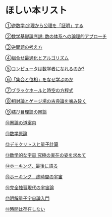 # ほしい本リスト

[①逆数学:定理から公理を「証明」する](https://www.amazon.co.jp/%E9%80%86%E6%95%B0%E5%AD%A6-%E5%AE%9A%E7%90%86%E3%81%8B%E3%82%89%E5%85%AC%E7%90%86%E3%82%92%E3%80%8C%E8%A8%BC%E6%98%8E%E3%80%8D%E3%81%99%E3%82%8B-%E3%82%B8%E3%83%A7%E3%83%B3%E3%83%BB%E3%82%B9%E3%83%86%E3%82%A3%E3%83%AB%E3%82%A6%E3%82%A7%E3%83%AB/dp/4627054513)

[②数学基礎論序説: 数の体系への論理的アプローチ](https://www.amazon.co.jp/%E6%95%B0%E5%AD%A6%E5%9F%BA%E7%A4%8E%E8%AB%96%E5%BA%8F%E8%AA%AC-%E6%95%B0%E3%81%AE%E4%BD%93%E7%B3%BB%E3%81%B8%E3%81%AE%E8%AB%96%E7%90%86%E7%9A%84%E3%82%A2%E3%83%97%E3%83%AD%E3%83%BC%E3%83%81-%E7%94%B0%E4%B8%AD-%E4%B8%80%E4%B9%8B/dp/478531575X/ref=pd_sim_14_1/357-7804298-5774324?_encoding=UTF8&pd_rd_i=478531575X&pd_rd_r=7cead124-51ff-4826-af9c-35e108689553&pd_rd_w=e2jJK&pd_rd_wg=JtHvZ&pf_rd_p=f9a9497c-7e0b-4918-8d26-e083f9a892fc&pf_rd_r=YKGBX9J0WRMSQBQJK2VH&psc=1&refRID=YKGBX9J0WRMSQBQJK2VH)

[③逆問題の考え方](https://www.amazon.co.jp/%E9%80%86%E5%95%8F%E9%A1%8C%E3%81%AE%E8%80%83%E3%81%88%E6%96%B9-%E7%B5%90%E6%9E%9C%E3%81%8B%E3%82%89%E5%8E%9F%E5%9B%A0%E3%82%92%E6%8E%A2%E3%82%8B%E6%95%B0%E5%AD%A6-%E3%83%96%E3%83%AB%E3%83%BC%E3%83%90%E3%83%83%E3%82%AF%E3%82%B9-%E4%B8%8A%E6%9D%91%E8%B1%8A-ebook/dp/B00SB0IP58/ref=sr_1_1?__mk_ja_JP=%E3%82%AB%E3%82%BF%E3%82%AB%E3%83%8A&dchild=1&keywords=%E9%80%86%E5%95%8F%E9%A1%8C%E3%81%AE%E8%80%83%E3%81%88%E6%96%B9&qid=1601437553&s=books&sr=1-1)

[④組合せ最適化とアルゴリズム](https://www.amazon.co.jp/%E7%B5%84%E5%90%88%E3%81%9B%E6%9C%80%E9%81%A9%E5%8C%96%E3%81%A8%E3%82%A2%E3%83%AB%E3%82%B4%E3%83%AA%E3%82%BA%E3%83%A0-%E3%82%A4%E3%83%B3%E3%82%BF%E3%83%BC%E3%83%8D%E3%83%83%E3%83%88%E6%99%82%E4%BB%A3%E3%81%AE%E6%95%B0%E5%AD%A6%E3%82%B7%E3%83%AA%E3%83%BC%E3%82%BA-8-%E4%B9%85%E4%BF%9D-%E5%B9%B9%E9%9B%84/dp/4320016475/ref=cm_cr_arp_d_product_top?ie=UTF8)

[⑤コンピュータは数学者になれるのか?](https://www.amazon.co.jp/%E3%82%B3%E3%83%B3%E3%83%94%E3%83%A5%E3%83%BC%E3%82%BF%E3%81%AF%E6%95%B0%E5%AD%A6%E8%80%85%E3%81%AB%E3%81%AA%E3%82%8C%E3%82%8B%E3%81%AE%E3%81%8B-%E6%95%B0%E5%AD%A6%E5%9F%BA%E7%A4%8E%E8%AB%96%E3%81%8B%E3%82%89%E8%A8%BC%E6%98%8E%E3%81%A8%E3%83%97%E3%83%AD%E3%82%B0%E3%83%A9%E3%83%A0%E3%81%AE%E7%90%86%E8%AB%96%E3%81%B8-%E7%85%A7%E4%BA%95%E4%B8%80%E6%88%90/dp/4791768515/ref=sr_1_1?__mk_ja_JP=%E3%82%AB%E3%82%BF%E3%82%AB%E3%83%8A&dchild=1&keywords=%E3%82%B3%E3%83%B3%E3%83%94%E3%83%A5%E3%83%BC%E3%82%BF%E3%81%AF%E6%95%B0%E5%AD%A6%E8%80%85%E3%81%AB%E3%81%AA%E3%82%8C%E3%82%8B%E3%81%AE%E3%81%8B%EF%BC%9F&qid=1601437347&s=books&sr=1-1)

[⑥「集合と位相」をなぜ学ぶのか](https://www.amazon.co.jp/%E3%80%8C%E9%9B%86%E5%90%88%E3%81%A8%E4%BD%8D%E7%9B%B8%E3%80%8D%E3%82%92%E3%81%AA%E3%81%9C%E5%AD%A6%E3%81%B6%E3%81%AE%E3%81%8B-%E2%80%95-%E6%95%B0%E5%AD%A6%E3%81%AE%E5%9F%BA%E7%A4%8E%E3%81%A8%E3%81%97%E3%81%A6%E6%A0%B9%E3%81%A5%E3%81%8F%E3%81%BE%E3%81%A7%E3%81%AE%E6%AD%B4%E5%8F%B2-%E8%97%A4%E7%94%B0-%E5%8D%9A%E5%8F%B8/dp/4774196126/ref=sr_1_1?__mk_ja_JP=%E3%82%AB%E3%82%BF%E3%82%AB%E3%83%8A&dchild=1&keywords=%E3%80%8C%E9%9B%86%E5%90%88%E3%81%A8%E4%BD%8D%E7%9B%B8%E3%80%8D%E3%82%92%E3%81%AA%E3%81%9C%E5%AD%A6%E3%81%B6%E3%81%AE%E3%81%8B&qid=1601437200&s=books&sr=1-1)

[⑦ブラックホールと時空の方程式](https://www.amazon.co.jp/%E3%83%96%E3%83%A9%E3%83%83%E3%82%AF%E3%83%9B%E3%83%BC%E3%83%AB%E3%81%A8%E6%99%82%E7%A9%BA%E3%81%AE%E6%96%B9%E7%A8%8B%E5%BC%8F-15%E6%AD%B3%E3%81%8B%E3%82%89%E3%81%AE%E4%B8%80%E8%88%AC%E7%9B%B8%E5%AF%BE%E8%AB%96-%E5%B0%8F%E6%9E%97-%E6%99%8B%E5%B9%B3/dp/4627156219)

[⑧相対論とゲージ場の古典論を噛み砕く](https://www.amazon.co.jp/%E7%9B%B8%E5%AF%BE%E8%AB%96%E3%81%A8%E3%82%B2%E3%83%BC%E3%82%B8%E5%A0%B4%E3%81%AE%E5%8F%A4%E5%85%B8%E8%AB%96%E3%82%92%E5%99%9B%E3%81%BF%E7%A0%95%E3%81%8F-%E3%82%B2%E3%83%BC%E3%82%B8%E5%A0%B4%E3%81%AE%E9%87%8F%E5%AD%90%E8%AB%96%E3%82%92%E5%AD%A6%E3%81%B6%E6%BA%96%E5%82%99%E3%81%A8%E3%81%97%E3%81%A6-%E6%9D%BE%E5%B0%BE-%E8%A1%9B/dp/4768705081/ref=pd_sim_14_27?_encoding=UTF8&pd_rd_i=4768705081&pd_rd_r=c898ba75-b74e-4b87-94e5-3e1eb199bf0d&pd_rd_w=XPUaB&pd_rd_wg=qAW74&pf_rd_p=f9a9497c-7e0b-4918-8d26-e083f9a892fc&pf_rd_r=HJQM0FQPB0NDMRK1QA3T&psc=1&refRID=HJQM0FQPB0NDMRK1QA3T)

[⑨結び目理論の圏論](https://www.amazon.co.jp/%E7%B5%90%E3%81%B3%E7%9B%AE%E7%90%86%E8%AB%96%E3%81%AE%E5%9C%8F%E8%AB%96-%E3%80%8C%E7%B5%90%E3%81%B3%E7%9B%AE%E3%80%8D%E3%81%AE%E3%81%BB%E3%81%A9%E3%81%8D%E6%96%B9-%E4%BC%8A%E8%97%A4-%E6%98%87/dp/4535788138/ref=sr_1_1?__mk_ja_JP=%E3%82%AB%E3%82%BF%E3%82%AB%E3%83%8A&dchild=1&keywords=%E7%B5%90%E3%81%B3%E7%9B%AE%E7%90%86%E8%AB%96%E3%81%AE%E5%9C%8F%E8%AB%96&qid=1601437491&s=books&sr=1-1)

[⑩圏論の道案内](https://www.amazon.co.jp/%E5%9C%8F%E8%AB%96%E3%81%AE%E9%81%93%E6%A1%88%E5%86%85-%E7%9F%A2%E5%8D%B0%E3%81%A7%E3%81%88%E3%81%8C%E3%81%8F%E6%95%B0%E5%AD%A6%E3%81%AE%E4%B8%96%E7%95%8C-%E6%95%B0%E5%AD%A6%E3%81%B8%E3%81%AE%E6%8B%9B%E5%BE%85%E3%82%B7%E3%83%AA%E3%83%BC%E3%82%BA-%E8%A5%BF%E9%83%B7-%E7%94%B2%E7%9F%A2%E4%BA%BA/dp/4297107236/ref=pd_sim_14_5/357-7804298-5774324?_encoding=UTF8&pd_rd_i=4297107236&pd_rd_r=7cead124-51ff-4826-af9c-35e108689553&pd_rd_w=e2jJK&pd_rd_wg=JtHvZ&pf_rd_p=f9a9497c-7e0b-4918-8d26-e083f9a892fc&pf_rd_r=YKGBX9J0WRMSQBQJK2VH&psc=1&refRID=YKGBX9J0WRMSQBQJK2VH)

[⑪数学原論](https://www.amazon.co.jp/%E6%95%B0%E5%AD%A6%E5%8E%9F%E8%AB%96-%E6%96%8E%E8%97%A4-%E6%AF%85/dp/4130639048/ref=bmx_3/357-7804298-5774324?_encoding=UTF8&pd_rd_i=4130639048&pd_rd_r=9f329d0a-9ed0-4043-9e9a-66545d6062cd&pd_rd_w=ulHXe&pd_rd_wg=pYq4i&pf_rd_p=8b1b8ea6-92a9-4574-b298-fca3f890acd3&pf_rd_r=M026S18BMGWSFVZPPY1G&psc=1&refRID=M026S18BMGWSFVZPPY1G)

[⑫デモクリトスと量子計算](https://www.amazon.co.jp/%E3%83%87%E3%83%A2%E3%82%AF%E3%83%AA%E3%83%88%E3%82%B9%E3%81%A8%E9%87%8F%E5%AD%90%E8%A8%88%E7%AE%97-%E3%82%B9%E3%82%B3%E3%83%83%E3%83%88%E3%83%BB%E3%82%A2%E3%83%BC%E3%83%AD%E3%83%B3%E3%82%BD%E3%83%B3/dp/4627872011/ref=sr_1_1?__mk_ja_JP=%E3%82%AB%E3%82%BF%E3%82%AB%E3%83%8A&dchild=1&keywords=%E3%83%87%E3%83%A2%E3%82%AF%E3%83%AA%E3%83%88%E3%82%B9%E3%81%A8%E9%87%8F%E5%AD%90%E8%A8%88%E7%AE%97&qid=1601437918&s=books&sr=1-1)

[⑬数学的な宇宙 究極の実在の姿を求めて](https://www.amazon.co.jp/%E6%95%B0%E5%AD%A6%E7%9A%84%E3%81%AA%E5%AE%87%E5%AE%99-%E7%A9%B6%E6%A5%B5%E3%81%AE%E5%AE%9F%E5%9C%A8%E3%81%AE%E5%A7%BF%E3%82%92%E6%B1%82%E3%82%81%E3%81%A6-%E3%83%9E%E3%83%83%E3%82%AF%E3%82%B9%E3%83%BB%E3%83%86%E3%82%B0%E3%83%9E%E3%83%BC%E3%82%AF/dp/4062169622)

[⑭ホーキング、最後に語る](https://www.amazon.co.jp/%E3%83%9B%E3%83%BC%E3%82%AD%E3%83%B3%E3%82%B0%E3%80%81%E6%9C%80%E5%BE%8C%E3%81%AB%E8%AA%9E%E3%82%8B-%E5%A4%9A%E5%AE%87%E5%AE%99%E3%82%92%E3%82%81%E3%81%90%E3%82%8B%E5%8D%9A%E5%A3%AB%E3%81%AE%E3%83%A1%E3%83%83%E3%82%BB%E3%83%BC%E3%82%B8-%E3%82%B9%E3%83%86%E3%82%A3%E3%83%BC%E3%83%B4%E3%83%B3%E3%83%BBW%E3%83%BB-%E3%83%9B%E3%83%BC%E3%82%AD%E3%83%B3%E3%82%B0/dp/4152097884)


[⑮ホーキング　虚時間の宇宙](https://www.amazon.co.jp/%E3%83%9B%E3%83%BC%E3%82%AD%E3%83%B3%E3%82%B0-%E8%99%9A%E6%99%82%E9%96%93%E3%81%AE%E5%AE%87%E5%AE%99%E2%80%95%E5%AE%87%E5%AE%99%E3%81%AE%E7%89%B9%E7%95%B0%E7%82%B9%E3%82%92%E3%82%81%E3%81%90%E3%81%A3%E3%81%A6-%E3%83%96%E3%83%AB%E3%83%BC%E3%83%90%E3%83%83%E3%82%AF%E3%82%B9-%E7%AB%B9%E5%86%85-%E8%96%AB/dp/406257487X/ref=sr_1_1?__mk_ja_JP=%E3%82%AB%E3%82%BF%E3%82%AB%E3%83%8A&dchild=1&keywords=%E3%83%9B%E3%83%BC%E3%82%AD%E3%83%B3%E3%82%B0+%E8%99%9A%E6%99%82%E9%96%93%E3%81%AE%E5%AE%87%E5%AE%99&qid=1601612993&s=books&sr=1-1)


[⑯完全独習現代の宇宙論](https://www.amazon.co.jp/%E5%AE%8C%E5%85%A8%E7%8B%AC%E7%BF%92%E7%8F%BE%E4%BB%A3%E3%81%AE%E5%AE%87%E5%AE%99%E8%AB%96-%EF%BC%AB%EF%BC%B3%E7%89%A9%E7%90%86%E5%B0%82%E9%96%80%E6%9B%B8-%E7%A6%8F%E6%B1%9F%E7%B4%94-ebook/dp/B00LUMVZO2/ref=sr_1_2?__mk_ja_JP=%E3%82%AB%E3%82%BF%E3%82%AB%E3%83%8A&dchild=1&keywords=%E5%AE%8C%E5%85%A8%E7%8B%AC%E7%BF%92%E7%8F%BE%E4%BB%A3%E3%81%AE%E5%AE%87%E5%AE%99%E8%AB%96&qid=1601613204&s=books&sr=1-2)


[⑰明解量子宇宙論入門](https://www.amazon.co.jp/%E6%98%8E%E8%A7%A3%E9%87%8F%E5%AD%90%E5%AE%87%E5%AE%99%E8%AB%96%E5%85%A5%E9%96%80-%EF%BC%AB%EF%BC%B3%E7%89%A9%E7%90%86%E5%B0%82%E9%96%80%E6%9B%B8-%E5%90%89%E7%94%B0%E4%BC%B8%E5%A4%AB-ebook/dp/B00MOYKGO0/ref=bmx_1/356-2734302-7667552?_encoding=UTF8&pd_rd_i=B00MOYKGO0&pd_rd_r=b22b5fe5-89d1-4adb-a7a2-c639a8a2099f&pd_rd_w=UpYQ4&pd_rd_wg=zaMpa&pf_rd_p=8b1b8ea6-92a9-4574-b298-fca3f890acd3&pf_rd_r=FHFPY6V3K4TXXJVKYJXB&psc=1&refRID=FHFPY6V3K4TXXJVKYJXB)


[⑱時間は存在しない](https://www.amazon.co.jp/%E6%99%82%E9%96%93%E3%81%AF%E5%AD%98%E5%9C%A8%E3%81%97%E3%81%AA%E3%81%84-%E3%82%AB%E3%83%AB%E3%83%AD%E3%83%BB%E3%83%AD%E3%83%B4%E3%82%A7%E3%83%83%E3%83%AA/dp/4140817909/ref=sr_1_2?__mk_ja_JP=%E3%82%AB%E3%82%BF%E3%82%AB%E3%83%8A&dchild=1&keywords=%E3%83%9B%E3%83%BC%E3%82%AD%E3%83%B3%E3%82%B0+%E8%99%9A%E6%99%82%E9%96%93%E3%81%AE%E5%AE%87%E5%AE%99&qid=1601612993&s=books&sr=1-2)

